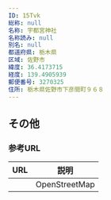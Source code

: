 ```yaml
---
ID: 15Tvk
総称: null
名称: 宇都宮神社
名称読み: null
別名: null
都道府県: 栃木県
区域: 佐野市
緯度: 36.4173715
経度: 139.4905939
郵便番号: 3270325
住所: 栃木県佐野市下彦間町９６８
---
```


## その他

### 参考URL

| URL | 説明          |
| --- | ------------- |
|     | OpenStreetMap |
